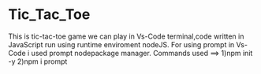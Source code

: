 # Tic_Tac_Toe
This is tic-tac-toe game we can play in Vs-Code terminal,code written in JavaScript run using runtime enviroment nodeJS. For using prompt in Vs-Code i used prompt nodepackage manager.
Commands used ==>
1)npm init -y
2)npm i prompt
